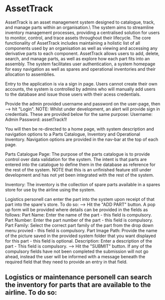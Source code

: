 # AssetTrack

AssetTrack is an asset management system designed to catalogue, track, and manage parts within an organisation.\ 
The system aims to streamline inventory management processes, providing a centralised solution for users to monitor, control, and trace assets throughout their lifecycle.
The core functionality of AssetTrack includes maintaining a holistic list of all components used by an organisation as well as
viewing and accessing any derivative parts to each component. 
AssetTrack allows users to add, delete, search, and manage parts, as well as explore how each part fits into an assembly. 
The system facilitates user authentication, a system homepage for easy navigation as well as spares and operational inventories and their allocation to assemblies.

Entry to the application is via a sign in page. Users cannot create their own accounts, the system is controlled by admins who will
manually add users to the database and issue those users with their acess credentials.

Provide the admin provided username and password on the user-page, then
--> hit "Login".
NOTE: Whilst under development, an alert will provide sign in credentials.
These are provided below for the same purpose:
Username: Admin
Password: assetTrack1!

You will then be re-directed to a home page, with  system description and navigation options to a Parts Catalogue, Inventory and Operational Inventory.
Navigation options are provided in the nav-bar at the top of each page.

Parts Catalogue Page:
  The purpose of the parts catalogue is to provide control over data validation for the system.
  The intent is that parts are entered into the catalogue to define them in the database as reference for the rest of the system.
  NOTE that this is an unfinished feature still under development and has not yet been integrated with the rest of the system.

Inventory:
  The inventory is the collection of spare parts available in a spares store for use by the airline using the system.
  
  Logistics personell can enter the part into the system upon receipt of that part into the spare's store.
  To do so:
  --> Hit the "ADD PART" button.
      A pop up form will be provided where details can be provided in the fields as follows:
        Part Name: Enter the name of the part - this field is compulsory.
        Part Number: Enter the part number of the part - this field is compulsory.
        Part Family: Select the correct part family of the part from the drop down menu provied - this field is compulsory.
        Part Image Path: Provide the name of the picture saved in the provided system folder that you want displayed for this part - this field is optional.
        Description: Enter a description of the part - This field is compulsory.
        --> Hit the "SUBMIT" button.
        If any of the compulsory fields have not been completed the submission will not go ahead, instead the user will be informed with a message beneath
        the required field that they need to provide an entry in that field.

  Logistics or maintenance personell can search the inventory for parts that are available to the airline.
  To do so:
  --
  

